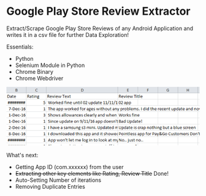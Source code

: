 # Google Play Store Review Extractor
Extract/Scrape Google Play Store Reviews of any Android Application and writes it in a csv file for further Data Exploration!

Essentials:

* Python
* Selenium Module in Python
* Chrome Binary
* Chrome Webdriver

![Alt text](/reviews_list.PNG)

What's next:

* Getting App ID (com.xxxxxx) from the user
* ~~Extracting other key elements like Rating, Review Title~~ Done!
* Auto-Setting Number of iterations 
* Removing Duplicate Entries
